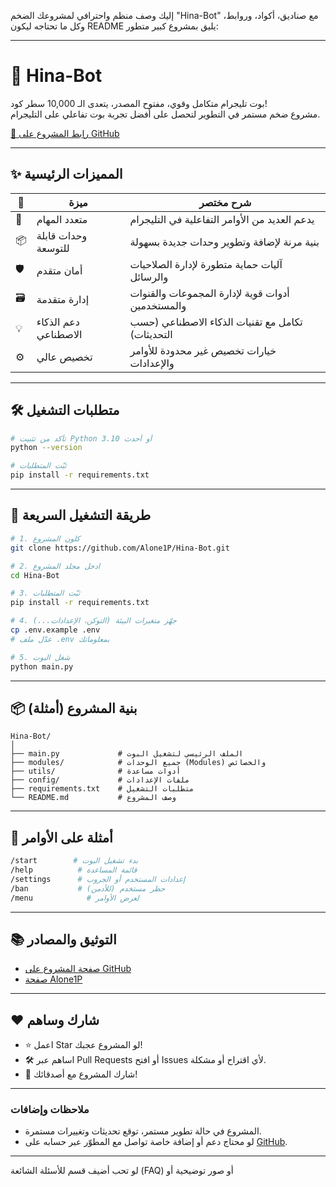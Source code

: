 إليك وصف منظم واحترافي لمشروعك الضخم "Hina-Bot" مع صناديق، أكواد، وروابط، وكل ما تحتاجه ليكون README يليق بمشروع كبير متطور:

---

# 🤖 Hina-Bot

بوت تليجرام متكامل وقوي، مفتوح المصدر، يتعدى الـ 10,000 سطر كود!  
مشروع ضخم مستمر في التطوير لتحصل على أفضل تجربة بوت تفاعلي على التليجرام.

[🔗 رابط المشروع على GitHub](https://github.com/Alone1P/Hina-Bot)

---

## ✨ المميزات الرئيسية

| 🚀 | ميزة                | شرح مختصر                                            |
|----|----------------|-----------------------------------------------|
| 🔄 | متعدد المهام         | يدعم العديد من الأوامر التفاعلية في التليجرام        |
| 📦 | وحدات قابلة للتوسعة | بنية مرنة لإضافة وتطوير وحدات جديدة بسهولة           |
| 🛡️ | أمان متقدم          | آليات حماية متطورة لإدارة الصلاحيات والرسائل         |
| 🗃️ | إدارة متقدمة        | أدوات قوية لإدارة المجموعات والقنوات والمستخدمين      |
| 💡 | دعم الذكاء الاصطناعي | تكامل مع تقنيات الذكاء الاصطناعي (حسب التحديثات)     |
| ⚙️ | تخصيص عالي          | خيارات تخصيص غير محدودة للأوامر والإعدادات           |

---

## 🛠️ متطلبات التشغيل

```bash
# تأكد من تثبيت Python 3.10 أو أحدث
python --version

# ثبّت المتطلبات
pip install -r requirements.txt
```

---

## 🚦 طريقة التشغيل السريعة

```bash
# 1. كلون المشروع
git clone https://github.com/Alone1P/Hina-Bot.git

# 2. ادخل مجلد المشروع
cd Hina-Bot

# 3. ثبّت المتطلبات
pip install -r requirements.txt

# 4. جهّز متغيرات البيئة (التوكن، الإعدادات...)
cp .env.example .env
# عدّل ملف .env بمعلوماتك

# 5. شغل البوت
python main.py
```

---

## 📦 بنية المشروع (أمثلة)

```
Hina-Bot/
│
├── main.py             # الملف الرئيسي لتشغيل البوت
├── modules/            # جميع الوحدات (Modules) والخصائص
├── utils/              # أدوات مساعدة
├── config/             # ملفات الإعدادات
├── requirements.txt    # متطلبات التشغيل
└── README.md           # وصف المشروع
```

---

## 🧐 أمثلة على الأوامر

```bash
/start        # بدء تشغيل البوت
/help          # قائمة المساعدة
/settings      # إعدادات المستخدم أو الجروب
/ban           # حظر مستخدم (للأدمن)
/menu            # لعرض الأوامر
```

---

## 📚 التوثيق والمصادر

- [صفحة المشروع على GitHub](https://github.com/Alone1P/Hina-Bot)
- [صفحة Alone1P](https://github.com/Alone1P)

---

## ❤️ شارك وساهم

- ⭐ اعمل Star لو المشروع عجبك!
- 🛠️ اساهم عبر Pull Requests أو افتح Issues لأي اقتراح أو مشكلة.
- 📣 شارك المشروع مع أصدقائك!

---

### ملاحظات وإضافات

- المشروع في حالة تطوير مستمر، توقع تحديثات وتغييرات مستمرة.
- لو محتاج دعم أو إضافة خاصة تواصل مع المطوّر عبر حسابه على [GitHub](https://github.com/Alone1P).

---

لو تحب أضيف قسم للأسئلة الشائعة (FAQ) أو صور توضيحية أو